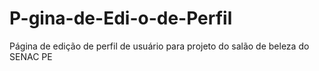 # P-gina-de-Edi-o-de-Perfil
Página de edição de perfil de usuário para projeto do salão de beleza do SENAC PE
